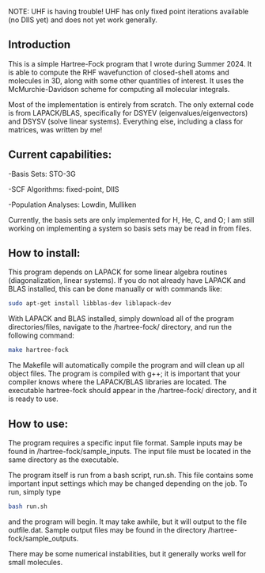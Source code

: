 NOTE: UHF is having trouble! UHF has only fixed point iterations available (no DIIS yet) and does not yet work generally.

## Introduction
This is a simple Hartree-Fock program that I wrote during Summer 2024. It is able to compute the RHF wavefunction of closed-shell atoms and molecules in 3D, along with some other quantities of interest. It uses the McMurchie-Davidson scheme for computing all molecular integrals.

Most of the implementation is entirely from scratch. The only external code is from LAPACK/BLAS, specifically for DSYEV (eigenvalues/eigenvectors) and DSYSV (solve linear systems). Everything else, including a class for matrices, was written by me!

## Current capabilities:

-Basis Sets: STO-3G

-SCF Algorithms: fixed-point, DIIS

-Population Analyses: Lowdin, Mulliken

Currently, the basis sets are only implemented for H, He, C, and O; I am still working on implementing a system so basis sets may be read in from files.

## How to install:
This program depends on LAPACK for some linear algebra routines (diagonalization, linear systems). If you do not already have LAPACK and BLAS installed, this can be done manually or with commands like:
```bash
sudo apt-get install libblas-dev liblapack-dev
```

With LAPACK and BLAS installed, simply download all of the program directories/files, navigate to the /hartree-fock/ directory, and run the following command:
```bash
make hartree-fock
```

The Makefile will automatically compile the program and will clean up all object files. The program is compiled with g++; it is important that your compiler knows where the LAPACK/BLAS libraries are located. The executable hartree-fock should appear in the /hartree-fock/ directory, and it is ready to use.

## How to use:
The program requires a specific input file format. Sample inputs may be found in /hartree-fock/sample_inputs. The input file must be located in the same directory as the executable.

The program itself is run from a bash script, run.sh. This file contains some important input settings which may be changed depending on the job. To run, simply type
```bash
bash run.sh
```
and the program will begin. It may take awhile, but it will output to the file outfile.dat. Sample output files may be found in the directory /hartree-fock/sample_outputs.

There may be some numerical instabilities, but it generally works well for small molecules.
